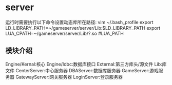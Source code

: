 ﻿# server
运行时需要执行以下命令设置动态库所在路径:
vim ~/.bash_profile
export LD_LIBRARY_PATH=~/gameserver/server/Lib:$LD_LIBRARY_PATH
export LUA_CPATH=~/gameserver/server/Lib/?.so  #LUA_PATH

## 模块介绍
Engine/Kernal:核心
Engine/Idbc:数据库接口
External:第三方库头/源文件
Lib:库文件
CenterServer:中心服务器
DBAServer:数据库服务器
GameServer:游戏服务器
GatewayServer:网关服务器
LoginServer:登录服务器
